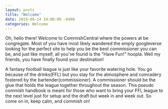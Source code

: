 ```yaml
---
layout: posts
title: "Welcome"
date: 2019-08-14 10:00:00 -0400
categories: Welcome
---
```


Oh, hello there! Welcome to CommishCentral where the powers at be congregate. Most of you have most likely wandered the empty googleverse looking for the perfect site to help you be the best commissioner you can be, and just like myself, all you've found is the "Have Fun!" hoopla. Well my friends, you have finally found your destination!

A fantasy football league is just like your favorite watering hole. You go because of the drinks(FFL) but you stay for the atmosphere and comradery fostered by the bartender(commissioner). A commissioner should be the glue that holds the league together throughout the season. This pseudo commish handbook is meant for those who want to bring your FFL league to the next level just for setup and the draft but week in and week out. So come on in, keep calm, and commish on!
